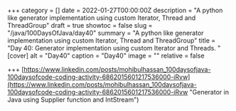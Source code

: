 +++
category = []
date = 2022-01-27T00:00:00Z
description = "A python like generator implementation using custom Iterator, Thread and ThreadGroup"
draft = true
showtoc = false
slug = "/java/100DaysOfJava/day40"
summary = "A python like generator implementation using custom Iterator, Thread and ThreadGroup"
title = "Day 40: Generator implementation using custom Iterator and Threads. "
[cover]
alt = "Day40"
caption = "Day40"
image = ""
relative = false

+++
[https://www.linkedin.com/posts/mohibulhassan_100daysofjava-100daysofcode-coding-activity-6862015601217536000-iRvw](https://www.linkedin.com/posts/mohibulhassan_100daysofjava-100daysofcode-coding-activity-6862015601217536000-iRvw "Generator in Java using Supplier function and IntStream")